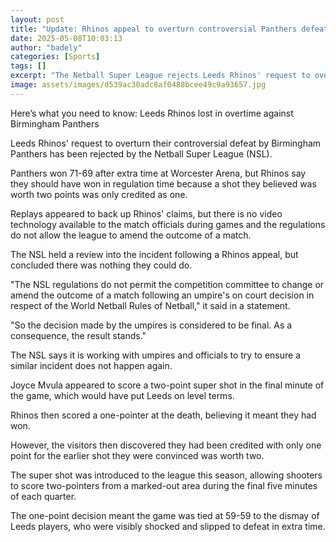 ```yaml
---
layout: post
title: "Update: Rhinos appeal to overturn controversial Panthers defeat rejected"
date: 2025-05-08T10:03:13
author: "badely"
categories: [Sports]
tags: []
excerpt: "The Netball Super League rejects Leeds Rhinos' request to overturn their controversial defeat by Birmingham Panthers."
image: assets/images/d539ac30adc8af0488bcee49c9a93657.jpg
---
```


Here’s what you need to know: Leeds Rhinos lost in overtime against Birmingham Panthers

Leeds Rhinos' request to overturn their controversial defeat by Birmingham Panthers has been rejected by the Netball Super League (NSL).

Panthers won 71-69 after extra time at Worcester Arena, but Rhinos say they should have won in regulation time because a shot they believed was worth two points was only credited as one.

Replays appeared to back up Rhinos' claims, but there is no video technology available to the match officials during games and the regulations do not allow the league to amend the outcome of a match.

The NSL held a review into the incident following a Rhinos appeal, but concluded there was nothing they could do.

"The NSL regulations do not permit the competition committee to change or amend the outcome of a match following an umpire's on court decision in respect of the World Netball Rules of Netball," it said in a statement. 

"So the decision made by the umpires is considered to be final. As a consequence, the result stands."

The NSL says it is working with umpires and officials to try to ensure a similar incident does not happen again.

Joyce Mvula appeared to score a two-point super shot in the final minute of the game, which would have put Leeds on level terms.

Rhinos then scored a one-pointer at the death, believing it meant they had won.

However, the visitors then discovered they had been credited with only one point for the earlier shot they were convinced was worth two.

The super shot was introduced to the league this season, allowing shooters to score two-pointers from a marked-out area during the final five minutes of each quarter.

The one-point decision meant the game was tied at 59-59 to the dismay of Leeds players, who were visibly shocked and slipped to defeat in extra time.


